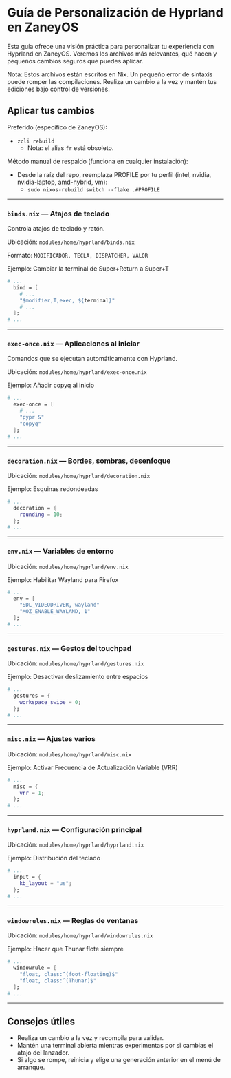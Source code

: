 # Guía de Personalización de Hyprland en ZaneyOS

Esta guía ofrece una visión práctica para personalizar tu experiencia con Hyprland en ZaneyOS. Veremos los archivos más relevantes, qué hacen y pequeños cambios seguros que puedes aplicar.

Nota: Estos archivos están escritos en Nix. Un pequeño error de sintaxis puede romper las compilaciones. Realiza un cambio a la vez y mantén tus ediciones bajo control de versiones.

## Aplicar tus cambios

Preferido (específico de ZaneyOS):
- `zcli rebuild`
  - Nota: el alias `fr` está obsoleto.

Método manual de respaldo (funciona en cualquier instalación):
- Desde la raíz del repo, reemplaza PROFILE por tu perfil (intel, nvidia, nvidia-laptop, amd-hybrid, vm):
  - `sudo nixos-rebuild switch --flake .#PROFILE`

---

### `binds.nix` — Atajos de teclado

Controla atajos de teclado y ratón.

Ubicación: `modules/home/hyprland/binds.nix`

Formato: `MODIFICADOR, TECLA, DISPATCHER, VALOR`

Ejemplo: Cambiar la terminal de Super+Return a Super+T

```nix
# ...
  bind = [
    # ...
    "$modifier,T,exec, ${terminal}"
    # ...
  ];
# ...
```

---

### `exec-once.nix` — Aplicaciones al iniciar

Comandos que se ejecutan automáticamente con Hyprland.

Ubicación: `modules/home/hyprland/exec-once.nix`

Ejemplo: Añadir copyq al inicio

```nix
# ...
  exec-once = [
    # ...
    "pypr &"
    "copyq"
  ];
# ...
```

---

### `decoration.nix` — Bordes, sombras, desenfoque

Ubicación: `modules/home/hyprland/decoration.nix`

Ejemplo: Esquinas redondeadas

```nix
# ...
  decoration = {
    rounding = 10;
  };
# ...
```

---

### `env.nix` — Variables de entorno

Ubicación: `modules/home/hyprland/env.nix`

Ejemplo: Habilitar Wayland para Firefox

```nix
# ...
  env = [
    "SDL_VIDEODRIVER, wayland"
    "MOZ_ENABLE_WAYLAND, 1"
  ];
# ...
```

---

### `gestures.nix` — Gestos del touchpad

Ubicación: `modules/home/hyprland/gestures.nix`

Ejemplo: Desactivar deslizamiento entre espacios

```nix
# ...
  gestures = {
    workspace_swipe = 0;
  };
# ...
```

---

### `misc.nix` — Ajustes varios

Ubicación: `modules/home/hyprland/misc.nix`

Ejemplo: Activar Frecuencia de Actualización Variable (VRR)

```nix
# ...
  misc = {
    vrr = 1;
  };
# ...
```

---

### `hyprland.nix` — Configuración principal

Ubicación: `modules/home/hyprland/hyprland.nix`

Ejemplo: Distribución del teclado

```nix
# ...
  input = {
    kb_layout = "us";
  };
# ...
```

---

### `windowrules.nix` — Reglas de ventanas

Ubicación: `modules/home/hyprland/windowrules.nix`

Ejemplo: Hacer que Thunar flote siempre

```nix
# ...
  windowrule = [
    "float, class:^(foot-floating)$"
    "float, class:^(Thunar)$"
  ];
# ...
```

---

## Consejos útiles

- Realiza un cambio a la vez y recompila para validar.
- Mantén una terminal abierta mientras experimentas por si cambias el atajo del lanzador.
- Si algo se rompe, reinicia y elige una generación anterior en el menú de arranque.


